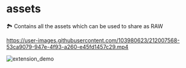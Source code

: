 # assets
🏞 Contains all the assets which can be used to share as RAW

https://user-images.githubusercontent.com/103980623/212007568-53ca9079-947e-4f93-a260-e45fd1457c29.mp4

![extension_demo](https://user-images.githubusercontent.com/103980623/212015772-7d258371-21d6-4b3f-ae0e-3e71fce3c6dc.gif)

